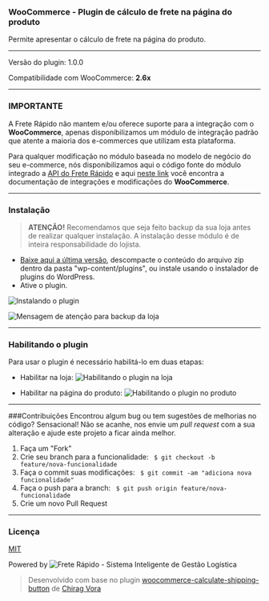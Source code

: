 ### WooCommerce - Plugin de cálculo de frete na página do produto
Permite apresentar o cálculo de frete na página do produto.
	
---

Versão do plugin: 1.0.0

Compatibilidade com WooCommerce: **2.6x**

-------------

### IMPORTANTE
A Frete Rápido não mantem e/ou oferece suporte para a integração com o **WooCommerce**, apenas disponibilizamos um módulo de integração padrão que atente a maioria dos e-commerces que utilizam esta plataforma.

Para qualquer modificação no módulo baseada no modelo de negócio do seu e-commerce, nós disponibilizamos aqui o código fonte do módulo integrado a [API do Frete Rápido][6] e aqui [neste link][5] você encontra a documentação de integrações e modificações do **WooCommerce**.

--------------

### Instalação

>**ATENÇÃO!** Recomendamos que seja feito backup da sua loja antes de realizar qualquer instalação. A instalação desse módulo é de inteira responsabilidade do lojista.


- [Baixe aqui a última versão][1], descompacte o conteúdo do arquivo zip dentro da pasta "wp-content/plugins", ou instale usando o instalador de plugins do WordPress.
- Ative o plugin.

![Instalando o plugin](https://freterapido.com/dev/imgs/woocommerce_2.6_doc/product_page/intall_plugin_product.gif "Procedimento de Instalação")

![Mensagem de atenção para backup da loja](https://freterapido.com/dev/imgs/woocommerce_2.6_doc/attention_2.png "#FicaDica ;)")

----------

### Habilitando o plugin

Para usar o plugin é necessário habilitá-lo em duas etapas:

- Habilitar na loja:
![Habilitando o plugin na loja](https://freterapido.com/dev/imgs/woocommerce_2.6_doc/product_page/enable_plugin_product.gif "")

- Habilitar na página do produto:
![Habilitando o plugin no produto](http://freterapido.com/dev/imgs/woocommerce_2.6_doc/product_page/produto_tab_calcular_frete.png "Configuração de categorias")

--------

###Contribuições
Encontrou algum bug ou tem sugestões de melhorias no código? Sensacional! Não se acanhe, nos envie um *pull request* com a sua alteração e ajude este projeto a ficar ainda melhor.

1. Faça um "Fork"
2. Crie seu branch para a funcionalidade: ` $ git checkout -b feature/nova-funcionalidade`
3. Faça o commit suas modificações: ` $ git commit -am "adiciona nova funcionalidade"`
4. Faça o push para a branch: ` $ git push origin feature/nova-funcionalidade`
5. Crie um novo Pull Request

--------

### Licença
[MIT][2]

Powered by ![Frete Rápido - Sistema Inteligente de Gestão Logística](https://freterapido.com/imgs/frete_rapido.png)


> Desenvolvido com base no plugin [woocommerce-calculate-shipping-button][3] de [Chirag Vora][4]

[1]: https://github.com/freterapido/freterapido_woocommerce_2.6_shipping_product_page/archive/master.zip
[2]: https://github.com/freterapido/freterapido_woocommerce_2.6_shipping_product_page/blob/master/LICENSE
[3]: https://github.com/chirag-v/woocommerce-calculate-shipping-button
[4]: https://github.com/chirag-v
[5]: https://woocommerce.com/developers/
[6]: https://www.freterapido.com/dev/
